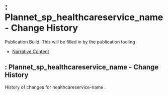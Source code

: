 # : Plannet\_sp\_healthcareservice\_name - Change History

Publication Build: This will be filled in by the publication tooling

* [Narrative Content](SearchParameter-healthcareservice-name.html)

## : Plannet\_sp\_healthcareservice\_name - Change History

History of changes for healthcareservice-name .
